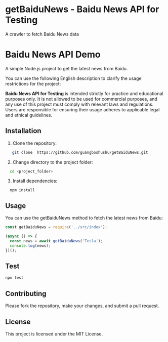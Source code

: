 # getBaiduNews - Baidu News API for Testing
A crawler to fetch Baidu News data

# Baidu News API Demo

A simple Node.js project to get the latest news from Baidu.

You can use the following English description to clarify the usage restrictions for the project:

**Baidu News API for Testing**  is intended strictly for practice and educational purposes only. It is not allowed to be used for commercial purposes, and any use of this project must comply with relevant laws and regulations. Users are responsible for ensuring their usage adheres to applicable legal and ethical guidelines.


## Installation

1. Clone the repository:
```bash
   git clone  https://github.com/guangboshushu/getBaiduNews.git
```
2. Change directory to the project folder:
```bash
  cd <project_folder>
```  
3. Install dependencies:
```  
  npm install
```  


## Usage
You can use the getBaiduNews method to fetch the latest news from Baidu:

```js
const getBaiduNews = require('../src/index');

(async () => {
  const news = await getBaiduNews('Tesla');
  console.log(news);
})();
```
## Test
```bash
npm test
```

## Contributing
Please fork the repository, make your changes, and submit a pull request.

## License
This project is licensed under the MIT License.

